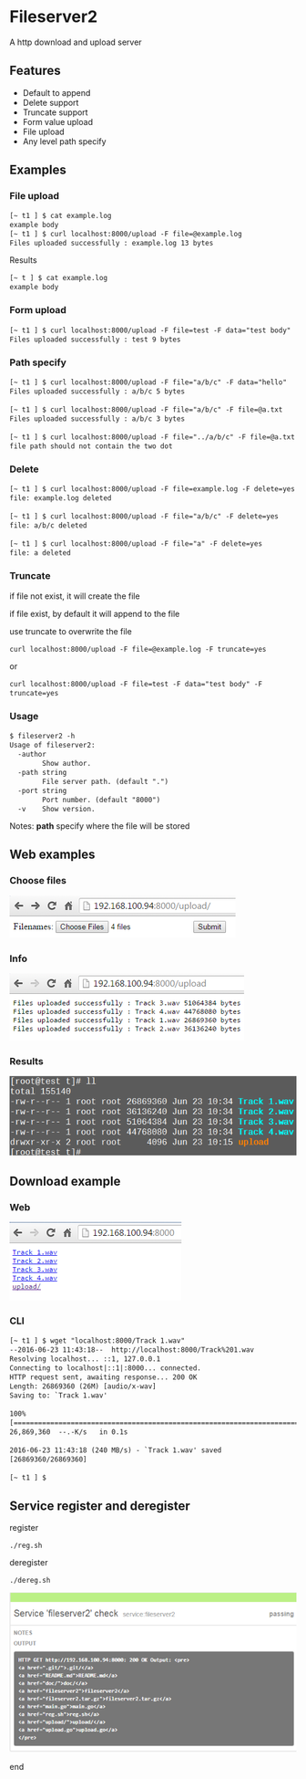 # Fileserver2

A http download and upload server

## Features

* Default to append
* Delete support
* Truncate support
* Form value upload
* File upload
* Any level path specify 

## Examples

### File upload

```
[~ t1 ] $ cat example.log 
example body
[~ t1 ] $ curl localhost:8000/upload -F file=@example.log
Files uploaded successfully : example.log 13 bytes 
```

Results

```
[~ t ] $ cat example.log 
example body
```

### Form upload

```
[~ t1 ] $ curl localhost:8000/upload -F file=test -F data="test body"
Files uploaded successfully : test 9 bytes 
```

### Path specify

```
[~ t1 ] $ curl localhost:8000/upload -F file="a/b/c" -F data="hello"
Files uploaded successfully : a/b/c 5 bytes 

[~ t1 ] $ curl localhost:8000/upload -F file="a/b/c" -F file=@a.txt 
Files uploaded successfully : a/b/c 3 bytes 

[~ t1 ] $ curl localhost:8000/upload -F file="../a/b/c" -F file=@a.txt
file path should not contain the two dot
```

### Delete

```
[~ t1 ] $ curl localhost:8000/upload -F file=example.log -F delete=yes 
file: example.log deleted

[~ t1 ] $ curl localhost:8000/upload -F file="a/b/c" -F delete=yes  
file: a/b/c deleted

[~ t1 ] $ curl localhost:8000/upload -F file="a" -F delete=yes      
file: a deleted
```

### Truncate

if file not exist, it will create the file

if file exist, by default it will append to the file

use truncate to overwrite the file

```
curl localhost:8000/upload -F file=@example.log -F truncate=yes 
```

or

```
curl localhost:8000/upload -F file=test -F data="test body" -F truncate=yes 
```

### Usage

```
$ fileserver2 -h
Usage of fileserver2:
  -author
        Show author.
  -path string
        File server path. (default ".")
  -port string
        Port number. (default "8000")
  -v    Show version.
```

Notes: **path** specify where the file will be stored


## Web examples

### Choose files

![choose_files](doc/fileserver2-web1.png)

### Info

![choose_files](doc/fileserver2-web2.png)

### Results

![choose_files](doc/fileserver2-web3.png)

## Download example

### Web

![download](doc/fileserver2-web4.png)

### CLI

```
[~ t1 ] $ wget "localhost:8000/Track 1.wav"
--2016-06-23 11:43:18--  http://localhost:8000/Track%201.wav
Resolving localhost... ::1, 127.0.0.1
Connecting to localhost|::1|:8000... connected.
HTTP request sent, awaiting response... 200 OK
Length: 26869360 (26M) [audio/x-wav]
Saving to: `Track 1.wav'

100%[=============================================================================>] 26,869,360  --.-K/s   in 0.1s    

2016-06-23 11:43:18 (240 MB/s) - `Track 1.wav' saved [26869360/26869360]

[~ t1 ] $
```

## Service register and deregister

register

```
./reg.sh
```

deregister

```
./dereg.sh
```

![register](doc/reg.png)

end
